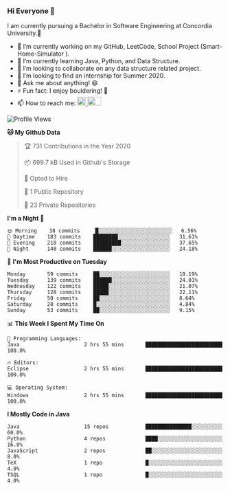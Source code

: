 ### Hi Everyone 👋
I am currently pursuing a Bachelor in Software Engineering at Concordia University.🏫

- 🔭 I’m currently working on my GitHub, LeetCode, School Project (Smart-Home-Simulator ).
- 🌱 I’m currently learning Java, Python, and Data Structure.
- 👯 I’m looking to collaborate on any data structure related project.
- 🤔 I’m looking to find an internship for Summer 2020.
- 💬 Ask me about anything! 😄
- ⚡ Fun fact: I enjoy bouldering! 🧗‍
- 📫 How to reach me: <a href="https://www.linkedin.com/in/siu-tong-ye/" target="_blank"> <img width="20px" width="32" src="https://cdn.jsdelivr.net/npm/simple-icons@v3/icons/linkedin.svg" /> </a> <a href="mailto:SiuTongYe@gmail.com" target="_blank"> <img height="20" width="32" src="https://cdn.jsdelivr.net/npm/simple-icons@v3/icons/gmail.svg" /> </a>

<!--START_SECTION:waka-->
![Profile Views](http://img.shields.io/badge/Profile%20Views-5-blue)

**🐱 My Github Data** 

> 🏆 731 Contributions in the Year 2020
 > 
> 📦 699.7 kB Used in Github's Storage 
 > 
> 💼 Opted to Hire
 > 
> 📜 1 Public Repository 
 > 
> 🔑 23 Private Repositories 

**I'm a Night 🦉** 

```text
🌞 Morning    38 commits     █░░░░░░░░░░░░░░░░░░░░░░░░   6.56% 
🌆 Daytime    183 commits    ████████░░░░░░░░░░░░░░░░░   31.61% 
🌃 Evening    218 commits    █████████░░░░░░░░░░░░░░░░   37.65% 
🌙 Night      140 commits    ██████░░░░░░░░░░░░░░░░░░░   24.18%

```
📅 **I'm Most Productive on Tuesday** 

```text
Monday       59 commits     ██░░░░░░░░░░░░░░░░░░░░░░░   10.19% 
Tuesday      139 commits    ██████░░░░░░░░░░░░░░░░░░░   24.01% 
Wednesday    122 commits    █████░░░░░░░░░░░░░░░░░░░░   21.07% 
Thursday     128 commits    █████░░░░░░░░░░░░░░░░░░░░   22.11% 
Friday       50 commits     ██░░░░░░░░░░░░░░░░░░░░░░░   8.64% 
Saturday     28 commits     █░░░░░░░░░░░░░░░░░░░░░░░░   4.84% 
Sunday       53 commits     ██░░░░░░░░░░░░░░░░░░░░░░░   9.15%

```


📊 **This Week I Spent My Time On** 

```text
💬 Programming Languages: 
Java                     2 hrs 55 mins       █████████████████████████   100.0%

🔥 Editors: 
Eclipse                  2 hrs 55 mins       █████████████████████████   100.0%

💻 Operating System: 
Windows                  2 hrs 55 mins       █████████████████████████   100.0%

```

**I Mostly Code in Java** 

```text
Java                     15 repos            ███████████████░░░░░░░░░░   60.0% 
Python                   4 repos             ████░░░░░░░░░░░░░░░░░░░░░   16.0% 
JavaScript               2 repos             ██░░░░░░░░░░░░░░░░░░░░░░░   8.0% 
TeX                      1 repo              █░░░░░░░░░░░░░░░░░░░░░░░░   4.0% 
TSQL                     1 repo              █░░░░░░░░░░░░░░░░░░░░░░░░   4.0%

```



<!--END_SECTION:waka-->
